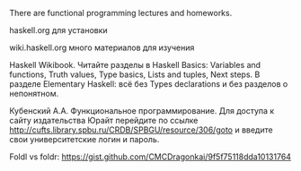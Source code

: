 There are functional programming lectures and homeworks.

haskell.org для установки

wiki.haskell.org много материалов для изучения

Haskell Wikibook. Читайте разделы в Haskell Basics: Variables and functions, Truth values, Type basics, Lists and tuples, Next steps. В разделе Elementary Haskell: всё без Types declarations и без разделов о непонятном.

Кубенский А.А. Функциональное программирование. Для доступа к сайту издательства Юрайт перейдите по ссылке http://cufts.library.spbu.ru/CRDB/SPBGU/resource/306/goto и введите свои университетские логин и пароль.

Foldl vs foldr: https://gist.github.com/CMCDragonkai/9f5f75118dda10131764
